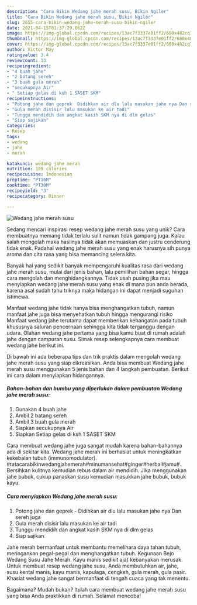 ```yaml
---
description: "Cara Bikin Wedang jahe merah susu, Bikin Ngiler"
title: "Cara Bikin Wedang jahe merah susu, Bikin Ngiler"
slug: 2655-cara-bikin-wedang-jahe-merah-susu-bikin-ngiler
date: 2021-04-15T01:37:29.062Z
image: https://img-global.cpcdn.com/recipes/13ac7f3337e01ff2/680x482cq70/wedang-jahe-merah-susu-foto-resep-utama.jpg
thumbnail: https://img-global.cpcdn.com/recipes/13ac7f3337e01ff2/680x482cq70/wedang-jahe-merah-susu-foto-resep-utama.jpg
cover: https://img-global.cpcdn.com/recipes/13ac7f3337e01ff2/680x482cq70/wedang-jahe-merah-susu-foto-resep-utama.jpg
author: Victor May
ratingvalue: 3.4
reviewcount: 13
recipeingredient:
- "4 buah jahe"
- "2 batang sereh"
- "3 buah gula merah"
- "secukupnya Air"
- " Setiap gelas di ksh 1 SASET SKM"
recipeinstructions:
- "Potong jahe dan geprek  Didihkan air dlu lalu masukan jahe nya Dan sereh juga"
- "Gula merah disisir lalu masukan ke air tadi"
- "Tunggu mendidih dan angkat kasih SKM nya di dlm gelas"
- "Siap sajikan"
categories:
- Resep
tags:
- wedang
- jahe
- merah

katakunci: wedang jahe merah 
nutrition: 189 calories
recipecuisine: Indonesian
preptime: "PT16M"
cooktime: "PT30M"
recipeyield: "3"
recipecategory: Dinner

---
```



![Wedang jahe merah susu](https://img-global.cpcdn.com/recipes/13ac7f3337e01ff2/680x482cq70/wedang-jahe-merah-susu-foto-resep-utama.jpg)

Sedang mencari inspirasi resep wedang jahe merah susu yang unik? Cara membuatnya memang tidak terlalu sulit namun tidak gampang juga. Kalau salah mengolah maka hasilnya tidak akan memuaskan dan justru cenderung tidak enak. Padahal wedang jahe merah susu yang enak harusnya sih punya aroma dan cita rasa yang bisa memancing selera kita.

Banyak hal yang sedikit banyak mempengaruhi kualitas rasa dari wedang jahe merah susu, mulai dari jenis bahan, lalu pemilihan bahan segar, hingga cara mengolah dan menghidangkannya. Tidak usah pusing jika mau menyiapkan wedang jahe merah susu yang enak di mana pun anda berada, karena asal sudah tahu triknya maka hidangan ini dapat menjadi suguhan istimewa.

Manfaat wedang jahe tidak hanya bisa menghangatkan tubuh, namun manfaat jahe juga bisa menyehatkan tubuh hingga mengurangi risiko Manfaat wedang jahe terutama dapat memberikan kehangatan pada tubuh khususnya saluran pencernaan sehingga kita tidak terganggu dengan udara. Olahan wedang jahe pertama yang bisa kamu buat di rumah adalah jahe dengan campuran susu. Simak resep selengkapnya cara membuat wedang jahe berikut ini.


Di bawah ini ada beberapa tips dan trik praktis dalam mengolah wedang jahe merah susu yang siap dikreasikan. Anda bisa membuat Wedang jahe merah susu menggunakan 5 jenis bahan dan 4 langkah pembuatan. Berikut ini cara dalam menyiapkan hidangannya.

<!--inarticleads1-->

##### Bahan-bahan dan bumbu yang diperlukan dalam pembuatan Wedang jahe merah susu:

1. Gunakan 4 buah jahe
1. Ambil 2 batang sereh
1. Ambil 3 buah gula merah
1. Siapkan secukupnya Air
1. Siapkan  Setiap gelas di ksh 1 SASET SKM


Cara membuat wedang jahe juga sangat mudah karena bahan-bahannya ada di sekitar kita. Wedang jahe merah ini berhasiat untuk meningkatkan kekebalan tubuh (immunomodulator). #tatacarabikinwedangjahemerah#minumansehat#ginger#herbal#jamu#. Bersihkan kulitnya kemudian rebus dalam air mendidih. Jika menggunakan jahe bubuk, cukup panaskan susu kemudian masukkan jahe bubuk, bubuk kayu. 

<!--inarticleads2-->

##### Cara menyiapkan Wedang jahe merah susu:

1. Potong jahe dan geprek  - Didihkan air dlu lalu masukan jahe nya Dan sereh juga
1. Gula merah disisir lalu masukan ke air tadi
1. Tunggu mendidih dan angkat kasih SKM nya di dlm gelas
1. Siap sajikan


Jahe merah bermanfaat untuk membantu memelihara daya tahan tubuh, meringankan pegal-pegal dan menghangatkan tubuh. Kegunaan Bejo Wedang Susu Jahe Merah. Kayu manis sedikit aja( kebanyakan merusak. Untuk membuat resep wedang jahe susu, Anda membutuhkan air, jahe, susu kental manis, kayu manis, kapulaga, cengkeh, gula merah, gula pasir. Khasiat wedang jahe sangat bermanfaat di tengah cuaca yang tak menentu. 

Bagaimana? Mudah bukan? Itulah cara membuat wedang jahe merah susu yang bisa Anda praktikkan di rumah. Selamat mencoba!
